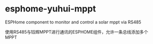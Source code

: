 # esphome-yuhui-mppt

ESPHome component to monitor and control a solar mppt via RS485

使用RS485与钰辉MPPT进行通讯的ESPHOME组件，允许一条总线添加多个MPPT
